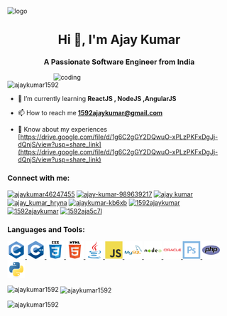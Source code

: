 ![logo]()
<h1 align="center">Hi 👋, I'm Ajay Kumar</h1>
<h3 align="center">A Passionate Software Engineer from India</h3>
<img align="right" alt="coding" width="400" src="https://media4.giphy.com/media/qgQUggAC3Pfv687qPC/giphy.gif">

<p align="left"> <img src="https://komarev.com/ghpvc/?username=ajaykumar1592&label=Profile%20views&color=0e75b6&style=flat" alt="ajaykumar1592" /> </p>

- 🌱 I’m currently learning **ReactJS , NodeJS ,AngularJS**

- 📫 How to reach me **1592ajaykumar@gmail.com**

- 📄 Know about my experiences [https://drive.google.com/file/d/1g6C2gGY2DQwuO-xPLzPKFxDgJj-dQnjS/view?usp=share_link](https://drive.google.com/file/d/1g6C2gGY2DQwuO-xPLzPKFxDgJj-dQnjS/view?usp=share_link)

<h3 align="left">Connect with me:</h3>
<p align="left">
<a href="https://twitter.com/ajaykumar46247455" target="blank"><img align="center" src="https://raw.githubusercontent.com/rahuldkjain/github-profile-readme-generator/master/src/images/icons/Social/twitter.svg" alt="ajaykumar46247455" height="30" width="40" /></a>
<a href="https://linkedin.com/in/ajay-kumar-989639217" target="blank"><img align="center" src="https://raw.githubusercontent.com/rahuldkjain/github-profile-readme-generator/master/src/images/icons/Social/linked-in-alt.svg" alt="ajay-kumar-989639217" height="30" width="40" /></a>
<a href="https://fb.com/ajay kumar" target="blank"><img align="center" src="https://raw.githubusercontent.com/rahuldkjain/github-profile-readme-generator/master/src/images/icons/Social/facebook.svg" alt="ajay kumar" height="30" width="40" /></a>
<a href="https://instagram.com/ajay_kumar_hryna" target="blank"><img align="center" src="https://raw.githubusercontent.com/rahuldkjain/github-profile-readme-generator/master/src/images/icons/Social/instagram.svg" alt="ajay_kumar_hryna" height="30" width="40" /></a>
<a href="https://www.youtube.com/c/ajaykumar-kb6xb" target="blank"><img align="center" src="https://raw.githubusercontent.com/rahuldkjain/github-profile-readme-generator/master/src/images/icons/Social/youtube.svg" alt="ajaykumar-kb6xb" height="30" width="40" /></a>
<a href="https://www.hackerrank.com/1592ajaykumar" target="blank"><img align="center" src="https://raw.githubusercontent.com/rahuldkjain/github-profile-readme-generator/master/src/images/icons/Social/hackerrank.svg" alt="1592ajaykumar" height="30" width="40" /></a>
<a href="https://www.leetcode.com/1592ajaykumar" target="blank"><img align="center" src="https://raw.githubusercontent.com/rahuldkjain/github-profile-readme-generator/master/src/images/icons/Social/leet-code.svg" alt="1592ajaykumar" height="30" width="40" /></a>
<a href="https://auth.geeksforgeeks.org/user/1592aja5c7l" target="blank"><img align="center" src="https://raw.githubusercontent.com/rahuldkjain/github-profile-readme-generator/master/src/images/icons/Social/geeks-for-geeks.svg" alt="1592aja5c7l" height="30" width="40" /></a>
</p>

<h3 align="left">Languages and Tools:</h3>
<p align="left"> <a href="https://www.cprogramming.com/" target="_blank" rel="noreferrer"> <img src="https://raw.githubusercontent.com/devicons/devicon/master/icons/c/c-original.svg" alt="c" width="40" height="40"/> </a> <a href="https://www.w3schools.com/cpp/" target="_blank" rel="noreferrer"> <img src="https://raw.githubusercontent.com/devicons/devicon/master/icons/cplusplus/cplusplus-original.svg" alt="cplusplus" width="40" height="40"/> </a> <a href="https://www.w3schools.com/css/" target="_blank" rel="noreferrer"> <img src="https://raw.githubusercontent.com/devicons/devicon/master/icons/css3/css3-original-wordmark.svg" alt="css3" width="40" height="40"/> </a> <a href="https://www.w3.org/html/" target="_blank" rel="noreferrer"> <img src="https://raw.githubusercontent.com/devicons/devicon/master/icons/html5/html5-original-wordmark.svg" alt="html5" width="40" height="40"/> </a> <a href="https://www.java.com" target="_blank" rel="noreferrer"> <img src="https://raw.githubusercontent.com/devicons/devicon/master/icons/java/java-original.svg" alt="java" width="40" height="40"/> </a> <a href="https://developer.mozilla.org/en-US/docs/Web/JavaScript" target="_blank" rel="noreferrer"> <img src="https://raw.githubusercontent.com/devicons/devicon/master/icons/javascript/javascript-original.svg" alt="javascript" width="40" height="40"/> </a> <a href="https://www.mysql.com/" target="_blank" rel="noreferrer"> <img src="https://raw.githubusercontent.com/devicons/devicon/master/icons/mysql/mysql-original-wordmark.svg" alt="mysql" width="40" height="40"/> </a> <a href="https://nodejs.org" target="_blank" rel="noreferrer"> <img src="https://raw.githubusercontent.com/devicons/devicon/master/icons/nodejs/nodejs-original-wordmark.svg" alt="nodejs" width="40" height="40"/> </a> <a href="https://www.oracle.com/" target="_blank" rel="noreferrer"> <img src="https://raw.githubusercontent.com/devicons/devicon/master/icons/oracle/oracle-original.svg" alt="oracle" width="40" height="40"/> </a> <a href="https://www.photoshop.com/en" target="_blank" rel="noreferrer"> <img src="https://raw.githubusercontent.com/devicons/devicon/master/icons/photoshop/photoshop-line.svg" alt="photoshop" width="40" height="40"/> </a> <a href="https://www.php.net" target="_blank" rel="noreferrer"> <img src="https://raw.githubusercontent.com/devicons/devicon/master/icons/php/php-original.svg" alt="php" width="40" height="40"/> </a> <a href="https://www.python.org" target="_blank" rel="noreferrer"> <img src="https://raw.githubusercontent.com/devicons/devicon/master/icons/python/python-original.svg" alt="python" width="40" height="40"/> </a> </p>

<p><img align="left" src="https://github-readme-stats.vercel.app/api/top-langs?username=ajaykumar1592&show_icons=true&locale=en&layout=compact" alt="ajaykumar1592" /></p>

<p>&nbsp;<img align="center" src="https://github-readme-stats.vercel.app/api?username=ajaykumar1592&show_icons=true&locale=en" alt="ajaykumar1592" /></p>

<p><img align="center" src="https://github-readme-streak-stats.herokuapp.com/?user=ajaykumar1592&" alt="ajaykumar1592" /></p>
